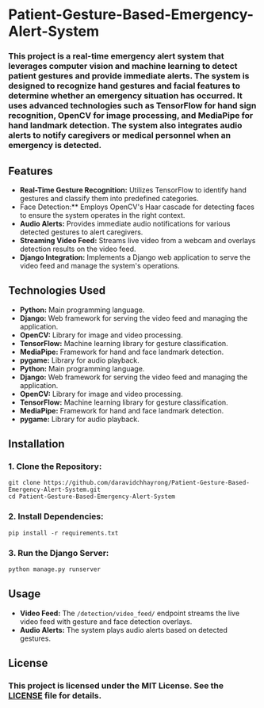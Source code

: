 # Patient-Gesture-Based-Emergency-Alert-System

### This project is a real-time emergency alert system that leverages computer vision and machine learning to detect patient gestures and provide immediate alerts. The system is designed to recognize hand gestures and facial features to determine whether an emergency situation has occurred. It uses advanced technologies such as TensorFlow for hand sign recognition, OpenCV for image processing, and MediaPipe for hand landmark detection. The system also integrates audio alerts to notify caregivers or medical personnel when an emergency is detected.

## Features

* **Real-Time Gesture Recognition:** Utilizes TensorFlow to identify hand gestures and classify them into predefined categories.
* Face Detection:** Employs OpenCV's Haar cascade for detecting faces to ensure the system operates in the right context.
* **Audio Alerts:** Provides immediate audio notifications for various detected gestures to alert caregivers.
* **Streaming Video Feed:** Streams live video from a webcam and overlays detection results on the video feed.
* **Django Integration:** Implements a Django web application to serve the video feed and manage the system's operations.

## Technologies Used

* **Python:** Main programming language.
* **Django:** Web framework for serving the video feed and managing the application.
* **OpenCV:** Library for image and video processing.
* **TensorFlow:** Machine learning library for gesture classification.
* **MediaPipe:** Framework for hand and face landmark detection.
* **pygame:** Library for audio playback.
* **Python:** Main programming language.
* **Django:** Web framework for serving the video feed and managing the application.
* **OpenCV:** Library for image and video processing.
* **TensorFlow:** Machine learning library for gesture classification.
* **MediaPipe:** Framework for hand and face landmark detection.
* **pygame:** Library for audio playback.

## Installation

### 1. Clone the Repository:

```
git clone https://github.com/daravidchhayrong/Patient-Gesture-Based-Emergency-Alert-System.git
cd Patient-Gesture-Based-Emergency-Alert-System
```

### 2. Install Dependencies:

```
pip install -r requirements.txt
```

### 3. Run the Django Server:

```python
python manage.py runserver
```

## Usage

* **Video Feed:** The `/detection/video_feed/` endpoint streams the live video feed with gesture and face detection overlays.
* **Audio Alerts:** The system plays audio alerts based on detected gestures.

## License

### This project is licensed under the MIT License. See the [LICENSE]() file for details.
